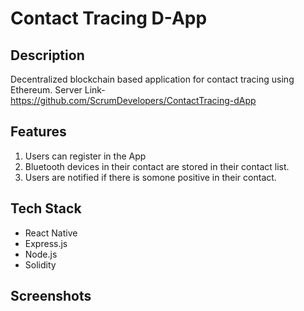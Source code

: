 # Contact Tracing D-App


## Description
Decentralized blockchain based application for contact tracing using Ethereum.
Server Link- https://github.com/ScrumDevelopers/ContactTracing-dApp

## Features
1. Users can register in the App
2. Bluetooth devices in their contact are stored in their contact list.
3. Users are notified if there is somone positive in their contact.

## Tech Stack

* React Native
* Express.js
* Node.js
* Solidity


## Screenshots

